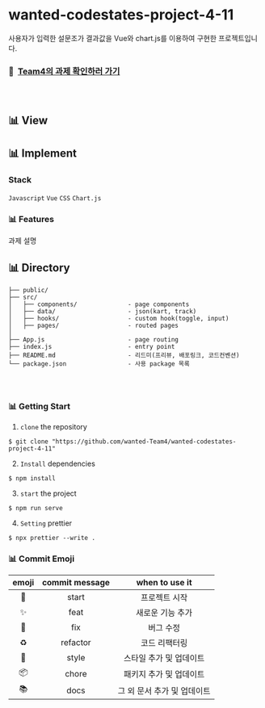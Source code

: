 # wanted-codestates-project-4-11

사용자가 입력한 설문조가 결과값을 Vue와 chart.js를 이용하여 구현한 프로젝트입니다.

### 📌 &nbsp;[Team4의 과제 확인하러 가기](https://team4-gravylab.netlify.app/)

### <br/>

## 📊 View

## 📊 Implement

### Stack
`Javascript` `Vue` `CSS` `Chart.js`

### 📊 Features
과제 설명

## 📊 Directory

```
├── public/
├── src/
│   ├── components/              - page components
│   ├── data/                    - json(kart, track)
│   ├── hooks/                   - custom hook(toggle, input)
│   ├── pages/                   - routed pages
│
├── App.js                       - page routing
├── index.js                     - entry point
├── README.md                    - 리드미(프리뷰, 배포링크, 코드컨벤션)
└── package.json                 - 사용 package 목록
```

### <br/>

### 📊 Getting Start

1. `clone` the repository

```
$ git clone "https://github.com/wanted-Team4/wanted-codestates-project-4-11"
```

2. `Install` dependencies

```
$ npm install
```

3. `start` the project

```
$ npm run serve
```

4. `Setting` prettier

```
$ npx prettier --write .
```

### 📊 Commit Emoji

|   emoji    | commit message |       when to use it        |
| :--------: | :------------: | :-------------------------: |
|   :tada:   |     start      |        프로젝트 시작        |
| :sparkles: |      feat      |      새로운 기능 추가       |
|   :bug:    |      fix       |          버그 수정          |
| :recycle:  |    refactor    |        코드 리팩터링        |
| :lipstick: |     style      |   스타일 추가 및 업데이트   |
| :package:  |     chore      |   패키지 추가 및 업데이트   |
|  :books:   |      docs      | 그 외 문서 추가 및 업데이트 |

### <br/>
